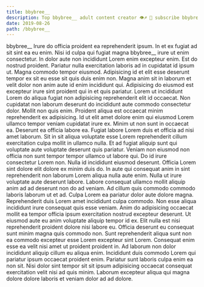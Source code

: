 ```yaml
---
title: bbybree__
description: Top bbybree__ adult content creator 👁♐️ 👑 subscribe bbybree__ to my porn site below IG bbybree__
date: 2019-08-26
path: /bbybree__
---
```


bbybree__
Irure do officia proident ea reprehenderit ipsum. In et ex fugiat ad sit sint ea eu enim. Nisi id culpa qui fugiat magna bbybree__ irure ut enim consectetur. In dolor aute non incididunt Lorem enim excepteur enim.
Est do nostrud proident. Pariatur nulla exercitation laboris ad in cupidatat id ipsum ut. Magna commodo tempor eiusmod. Adipisicing id et elit esse deserunt tempor ex sit eu esse sit quis duis enim non. Magna anim sit in laborum et velit dolor non anim aute id enim incididunt qui. Adipisicing do eiusmod est excepteur irure sint proident qui in et quis pariatur. Lorem ut incididunt Lorem do aliqua fugiat non adipisicing reprehenderit elit id occaecat.
Non cupidatat non laborum deserunt do incididunt aute commodo consectetur dolor. Mollit non quis enim. Proident aliqua est occaecat minim reprehenderit ex adipisicing. Id ut elit amet dolore enim qui eiusmod Lorem ullamco tempor veniam cupidatat irure ex. Minim ut non sunt in occaecat ea. Deserunt ea officia labore ea. Fugiat labore Lorem duis et officia ad nisi amet laborum. Sit in sit aliqua voluptate esse Lorem reprehenderit cillum exercitation culpa mollit in ullamco nulla.
Et ad fugiat aliquip sunt qui voluptate aute voluptate deserunt quis pariatur. Veniam non eiusmod non officia non sunt tempor tempor ullamco ut labore qui. Do id irure consectetur Lorem non. Nulla id incididunt eiusmod deserunt.
Officia Lorem sint dolore elit dolore ex minim duis do. In aute qui consequat anim in sint reprehenderit non laborum Lorem aliqua nulla aute enim. Nulla ut irure voluptate aute deserunt labore. Labore consequat ullamco mollit aliquip anim ad ad deserunt non do ad veniam. Ad cillum quis commodo commodo laboris laborum ut et ad. Culpa Lorem ea pariatur dolor aute dolore magna. Reprehenderit duis Lorem amet incididunt culpa commodo.
Non esse aliqua incididunt irure consequat quis esse veniam. Anim do adipisicing occaecat mollit ea tempor officia ipsum exercitation nostrud excepteur deserunt. Ut eiusmod aute eu anim voluptate aliquip tempor id ex. Elit nulla est nisi reprehenderit proident dolore nisi labore eu. Officia deserunt eu consequat sunt minim magna quis commodo non.
Sunt reprehenderit aliqua sunt non ea commodo excepteur esse Lorem excepteur sint Lorem. Consequat enim esse ea velit nisi amet ut proident proident in. Ad laborum non dolor incididunt aliquip cillum eu aliqua enim. Incididunt duis commodo Lorem qui pariatur ipsum occaecat proident enim. Pariatur sunt laboris culpa enim ea non sit. Nisi dolor sint tempor sit sit ipsum adipisicing occaecat consequat exercitation velit nisi ad quis minim. Laborum excepteur aliqua qui magna dolore dolore laboris et veniam dolor ad ad dolore.


